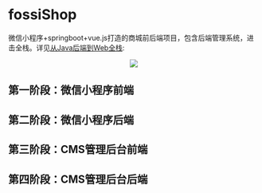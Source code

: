 # fossiShop
微信小程序+springboot+vue.js打造的商城前后端项目，包含后端管理系统，进击全栈。详见[从Java后端到Web全栈](https://class.imooc.com/sale/javafullstack?mc_marking=53bac465973c096055bae2d7a383fde5&mc_channel=syzcjj2):

<div align="center">
<img src="http://bloghello.oursnail.cn/fullstack0-1.png" />
</div>


## 第一阶段：微信小程序前端


## 第二阶段：微信小程序后端


## 第三阶段：CMS管理后台前端


## 第四阶段：CMS管理后台后端

